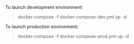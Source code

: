 To launch development environment:
>docker-compose -f docker-compose-dev.yml up -d

To launch production environment:
>docker-compose -f docker-compose-prod.yml up -d